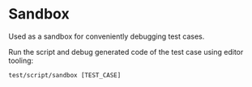 # Sandbox

Used as a sandbox for conveniently debugging test cases.

Run the script and debug generated code of the test case using editor tooling:

```shell
test/script/sandbox [TEST_CASE]
```
